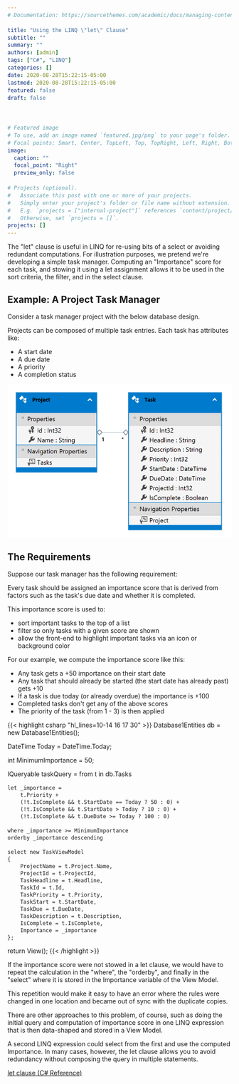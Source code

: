 ```yaml
---
# Documentation: https://sourcethemes.com/academic/docs/managing-content/

title: "Using the LINQ \"let\" Clause"
subtitle: ""
summary: ""
authors: [admin]
tags: ["C#", "LINQ"]
categories: []
date: 2020-08-28T15:22:15-05:00
lastmod: 2020-08-28T15:22:15-05:00
featured: false
draft: false



# Featured image
# To use, add an image named `featured.jpg/png` to your page's folder.
# Focal points: Smart, Center, TopLeft, Top, TopRight, Left, Right, BottomLeft, Bottom, BottomRight.
image:
  caption: ""
  focal_point: "Right"
  preview_only: false

# Projects (optional).
#   Associate this post with one or more of your projects.
#   Simply enter your project's folder or file name without extension.
#   E.g. `projects = ["internal-project"]` references `content/project/deep-learning/index.md`.
#   Otherwise, set `projects = []`.
projects: []
---
```


The "let" clause is useful in LINQ for re-using bits of a select
or avoiding redundant computations.  For illustration purposes,
we pretend we're developing a simple task manager.  Computing an
"Importance" score for each task, and stowing it using a let 
assignment allows it to be used in the sort criteria, the filter,
and in the select clause.


## Example: A Project Task Manager

Consider a task manager project with the below database
design.

Projects can be composed of multiple task entries.
Each task has attributes like:
* A start date
* A due date
* A priority
* A completion status

![Database Design.](ProjectsTasksDatabaseDesign.png "Database Design")

## The Requirements

Suppose our task manager has the following requirement:

Every task should be assigned an importance score that is
derived from factors such as the task's due date and whether it
is completed.

This importance score is used to:
* sort important tasks to the top of a list
* filter so only tasks with a given score are shown
* allow the front-end to highlight important tasks via an icon or background color

For our example, we compute the importance score like this:
* Any task gets a +50 importance on their start date
* Any task that should already be started (the start date has already past)
  gets +10
* If a task is due today (or already overdue) the importance is +100
* Completed tasks don't get any of the above scores
* The priority of the task (from 1 - 3) is then applied

{{< highlight csharp "hl_lines=10-14 16 17 30" >}}
Database1Entities db = new Database1Entities();

DateTime Today = DateTime.Today;

int MinimumImportance = 50;

IQueryable<TaskViewModel> taskQuery =
    from t in db.Tasks

    let _importance = 
        t.Priority + 
        (!t.IsComplete && t.StartDate == Today ? 50 : 0) +
        (!t.IsComplete && t.StartDate > Today ? 10 : 0) +
        (!t.IsComplete && t.DueDate >= Today ? 100 : 0)

    where _importance >= MinimumImportance
    orderby _importance descending

    select new TaskViewModel
    {
        ProjectName = t.Project.Name,
        ProjectId = t.ProjectId,
        TaskHeadline = t.Headline,
        TaskId = t.Id,
        TaskPriority = t.Priority,
        TaskStart = t.StartDate,
        TaskDue = t.DueDate,
        TaskDescription = t.Description,
        IsComplete = t.IsComplete,
        Importance = _importance
    };

return View();
{{< /highlight >}}

If the importance score were not stowed in a let clause, we would have to 
repeat the calculation in the "where", the "orderby", and finally in the "select"
where it is stored in the Importance variable of the View Model.

This repetition would make it easy to have an error where the rules
were changed in one location and became out of sync with the duplicate
copies.

There are other approaches to this problem, of course, such as
doing the initial query and computation of importance score in one
LINQ expression that is then data-shaped and stored in a View Model.

A second LINQ expression could select from the first and use the computed
Importance.  In many cases, however, the let clause allows you to avoid
redundancy without composing the query in multiple statements.

[let clause (C# Reference)](https://docs.microsoft.com/en-us/dotnet/csharp/language-reference/keywords/let-clause)